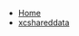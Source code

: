 <!-- docs/_sidebar.md -->
- [Home](/)
- [xcshareddata](Tutorials/LoginScreenTutorial/LoginScreenTutorial.xcodeproj/project.xcworkspace/xcshareddata/)